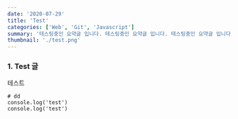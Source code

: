 ```yaml
---
date: '2020-07-29'
title: 'Test'
categories: ['Web', 'Git', 'Javascript']
summary: '테스팅중인 요약글 입니다. 테스팅중인 요약글 입니다. 테스팅중인 요약글 입니다.'
thumbnail: './test.png'
---
```


### 1. Test 글

테스트

```
# dd
console.log('test')
console.log('test')
```
